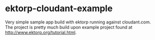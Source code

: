 ektorp-cloudant-example
=======================

Very simple sample app build with ektorp running against cloudant.com. The project is pretty much build upon example
project found at http://www.ektorp.org/tutorial.html.
